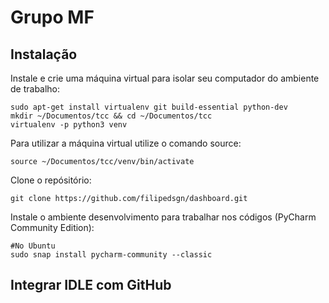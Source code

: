 # Grupo MF

## Instalação

Instale e crie uma máquina virtual para isolar seu computador do ambiente de trabalho:

    sudo apt-get install virtualenv git build-essential python-dev
    mkdir ~/Documentos/tcc && cd ~/Documentos/tcc
    virtualenv -p python3 venv

Para utilizar a máquina virtual utilize o comando source:

    source ~/Documentos/tcc/venv/bin/activate

Clone o repósitório:

    git clone https://github.com/filipedsgn/dashboard.git

Instale o ambiente desenvolvimento para trabalhar nos códigos (PyCharm Community Edition):

    #No Ubuntu
    sudo snap install pycharm-community --classic

## Integrar IDLE com GitHub